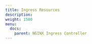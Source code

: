 ```yaml
---
title: Ingress Resources
description: 
weight: 1500
menu:
  docs:
    parent: NGINX Ingress Controller
---
```

